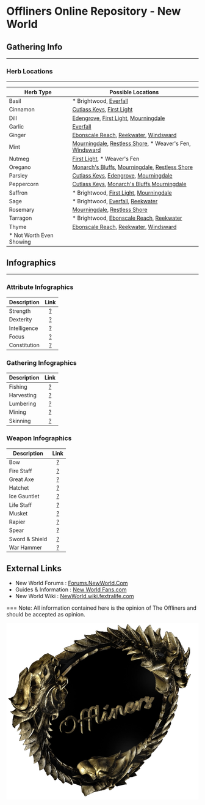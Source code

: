 # Offliners Online Repository - New World

## Gathering Info
---
### Herb Locations
---
| Herb Type  | Possible Locations |
| ---------  | ---------------- |
| Basil      | * Brightwood, [Everfall](images/herb_locations_everfall.jpg) |
| Cinnamon   | [Cutlass Keys](images/herb_locations_cutlasskeys.jpg), [First Light](images/herb_locations_firstlight.jpg) |
| Dill       | [Edengrove](images/herb_locations_edengrove.jpg), [First Light](images/herb_locations_firstlight.jpg), [Mourningdale](images/herb_locations_mourningdale.jpg) |
| Garlic     | [Everfall](images/herb_locations_everfall.jpg) |
| Ginger     | [Ebonscale Reach](images/herb_locations_ebonscalereach.jpg), [Reekwater](images/herb_locations_reekwater.jpg), [Windsward](images/herb_locations_windsward.jpg) |
| Mint       | [Mourningdale](images/herb_locations_mourningdale.jpg), [Restless Shore](images/herb_locations_restlessshore.jpg), * Weaver's Fen, [Windsward](images/herb_locations_windsward.jpg) |
| Nutmeg     | [First Light](images/herb_locations_firstlight.jpg), * Weaver's Fen |
| Oregano    | [Monarch's Bluffs](images/herb_locations_monarchsbluffs.jpg), [Mourningdale](images/herb_locations_mourningdale.jpg), [Restless Shore](images/herb_locations_restlessshore.jpg) |
| Parsley    | [Cutlass Keys](images/herb_locations__cutlasskeys.jpg), [Edengrove](images/herb_locations_edengrove.jpg), [Mourningdale](images/herb_locations_mourningdale.jpg) |
| Peppercorn | [Cutlass Keys](images/herb_locations_cutlasskeys.jpg), [Monarch's Bluffs](images/herb_locations_monarchsbluffs.jpg),[Mourningdale](images/herb_locations_mourningdale.jpg) |
| Saffron    | * Brightwood, [First Light](images/herb_locations_firstlight.jpg), [Mourningdale](images/herb_locations_mourningdale.jpg) |
| Sage       | * Brightwood, [Everfall](images/herb_locations_everfall.jpg), [Reekwater](images/herb_locations_reekwater.jpg) |
| Rosemary   | [Mourningdale](images/herb_locations_mourningdale.jpg), [Restless Shore](images/herb_locations_restlessshore.jpg) |
| Tarragon   | * Brightwood, [Ebonscale Reach](images/herb_locations_ebonscalereach.jpg), [Reekwater](images/herb_locations_reekwater.jpg) |
| Thyme      | [Ebonscale Reach](images/herb_locations_ebonscalereach.jpg), [Reekwater](images/herb_locations_reekwater.jpg), [Windsward](images/herb_locations_windsward.jpg) |
| * Not Worth Even Showing |

## Infographics
---
### Attribute Infographics
| Description   | Link |
| ------------- |:-------------:|
| Strength      | [?](images/attribute_strengh.jpg)      |
| Dexterity     | [?](images/attribute_dexterity.jpg)    |
| Intelligence  | [?](images/attribute_intelligence.jpg) |
| Focus         | [?](images/attribute_focus.jpg)        |
| Constitution  | [?](images/attribute_constitution.jpg) |

### Gathering Infographics

| Description   | Link |
| ------------- |:-------------:|
| Fishing      | [?](images/gathering_fishing.jpg)     |
| Harvesting   | [?](images/gathering_harvesting.jpg)  |
| Lumbering    | [?](images/gathering_lumbering.jpg)   |
| Mining       | [?](images/gathering_mining.jpg)      |
| Skinning     | [?](images/gathering_skinning.jpg)    |

### Weapon Infographics

| Description   | Link |
| ------------- |:-------------:|
| Bow             | [?](images/weapon_bow.jpg)     |
| Fire Staff      | [?](images/weapon_firestaff.jpg)     |
| Great Axe       | [?](images/weapon_greataxe.jpg)     |
| Hatchet         | [?](images/weapon_hatchet.jpg)     |
| Ice Gauntlet    | [?](images/weapon_icegauntlet.jpg)     |
| Life Staff      | [?](images/weapon_lifestaff.jpg)     |
| Musket          | [?](images/weapon_musket.jpg)     |
| Rapier          | [?](images/weapon_rapier.jpg)     |
| Spear           | [?](images/weapon_spear.jpg)     |
| Sword & Shield  | [?](images/weapon_swordandshield.jpg)     |
| War Hammer      | [?](images/weapon_warhammer.jpg)     |

## External Links
 * New World Forums : [Forums.NewWorld.Com](https://forums.newworld.com/)
 * Guides & Information : [New World Fans.com](https://newworldfans.com/)
 * New World Wiki : [NewWorld.wiki.fextralife.com](https://newworld.wiki.fextralife.com/)
 

=== 
 Note: All information contained here is the opinion of The Offliners and should be accepted as opinion.

 ![Offliners Title Image](/images/title_offliners_transparent.png)